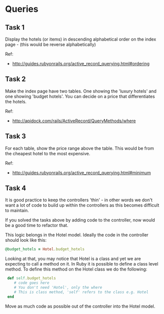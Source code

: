 # Queries 


## Task 1

Display the hotels (or items) in descending alphabetical order on the index page - (this would be reverse alphabetically)

Ref:
* http://guides.rubyonrails.org/active_record_querying.html#ordering

## Task 2

Make the index page have two tables. One showing the 'luxury hotels' and one showing 'budget hotels'. You can decide on a price that differentiates the hotels.

Ref:
* http://apidock.com/rails/ActiveRecord/QueryMethods/where

## Task 3

For each table, show the price range above the table. This would be from the cheapest hotel to the most expensive.

Ref:
* http://guides.rubyonrails.org/active_record_querying.html#minimum


## Task 4

It is good practice to keep the controllers 'thin' - in other words we don't want a lot of code to build up within the controllers as this becomes difficult to maintain. 

If you solved the tasks above by adding code to the controller, now would be a good time to refactor that. 

This logic belongs in the Hotel model. Ideally the code in the controller should look like this:

```ruby
@budget_hotels = Hotel.budget_hotels
```
Looking at that, you may notice that Hotel is a class and yet we are expecting to call a method on it. In Ruby it is possible to define a class level method. To define this method on the Hotel class we do the following:

```ruby
 def self.budget_hotels
 	# code goes here
 	# You don't need 'Hotel', only the where
 	# This is class method, 'self' refers to the class e.g. Hotel 
 end

```

Move as much code as possible out of the controller into the Hotel model.


